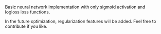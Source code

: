Basic neural network implementation with only sigmoid activation and logloss loss functions. 

In the future optimization, regularization features will be added. Feel free to contribute if you like.


